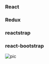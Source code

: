 
### React
### Redux
### reactstrap
### react-bootstrap


![pic](https://raw.githubusercontent.com/tattyola/crm/public/images/pic.png)
